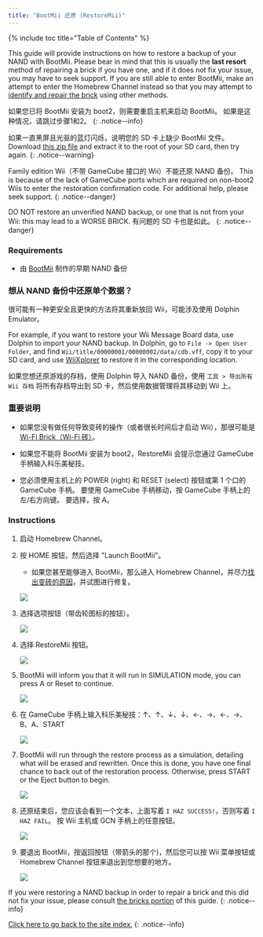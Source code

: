 ```yaml
---
title: "BootMii 还原 (RestoreMii)"
---
```


{% include toc title="Table of Contents" %}

This guide will provide instructions on how to restore a backup of your NAND with BootMii. Please bear in mind that this is usually the <strong>last resort</strong> method of repairing a brick if you have one, and if it does not fix your issue, you may have to seek support. If you are still able to enter BootMii, make an attempt to enter the Homebrew Channel instead so that you may attempt to [identify and repair the brick](bricks) using other methods.

如果您已将 BootMii 安装为 boot2，则需要重启主机来启动 BootMii。 如果是这种情况，请跳过步骤1和2。
{: .notice--info}

如果一直黑屏且光驱的蓝灯闪烁，说明您的 SD 卡上缺少 BootMii 文件。 Download [this zip file](https://static.hackmii.com/bootmii_sd_files.zip) and extract it to the root of your SD card, then try again.
{: .notice--warning}

Family edition Wii（不带 GameCube 接口的 Wii）不能还原 NAND 备份。 This is because of the lack of GameCube ports which are required on non-boot2 Wiis to enter the restoration confirmation code. For additional help, please seek support.
{: .notice--danger}

DO NOT restore an unverified NAND backup, or one that is not from your Wii: this may lead to a WORSE BRICK. 有问题的 SD 卡也是如此。
{: .notice--danger}

### Requirements

* 由 [BootMii](https://wii.guide/bootmii) 制作的早期 NAND 备份

### 想从 NAND 备份中还原单个数据？

很可能有一种更安全且更快的方法将其重新放回 Wii，可能涉及使用 Dolphin Emulator。

For example, if you want to restore your Wii Message Board data, use Dolphin to import your NAND backup. In Dolphin, go to `File -> Open User Folder`, and find `Wii/title/00000001/00000002/data/cdb.vff`, copy it to your SD card, and use [WiiXplorer](https://oscwii.org/library/app/wiixplorer) to restore it in the corresponding location.

如果您想还原游戏的存档，使用 Dolphin 导入 NAND 备份，使用 `工具 > 导出所有 Wii 存档` 将所有存档导出到 SD 卡，然后使用数据管理将其移动到 Wii 上。

### 重要说明

+ 如果您没有做任何导致变砖的操作（或者很长时间后才启动 Wii），那很可能是 [Wi-Fi Brick（Wi-Fi 砖）](bricks#wi-fi-brick)。

+ 如果您不能将 BootMii 安装为 boot2，RestoreMii 会提示您通过 GameCube 手柄输入科乐美秘技。

+ 您必须使用主机上的 POWER (right) 和 RESET (select) 按钮或第 1 个口的 GameCube 手柄。 要使用 GameCube 手柄移动，按 GameCube 手柄上的左/右方向键。 要选择，按 A。

### Instructions

1. 启动 Homebrew Channel。
1. 按 HOME 按钮，然后选择 "Launch BootMii"。
    + 如果您甚至能够进入 BootMii，那么进入 Homebrew Channel，并尽力[找出变砖的原因](bricks)，并试图进行修复。

    ![](/images/bootmii/BootMii_HBC.png)

1. 选择选项按钮（带齿轮图标的按钮）。

    ![](/images/bootmii/BootMii_Gears.png)

1. 选择 RestoreMii 按钮。

    ![](/images/bootmii/BootMii_Restore.png)

1. BootMii will inform you that it will run in SIMULATION mode, you can press A or Reset to continue.

    ![](/images/bootmii/BootMii_NAND_Simulation.png)

1. 在 GameCube 手柄上输入科乐美秘技：↑、↑、↓、↓、←、→、←、→、B、A、START

    ![](/images/bootmii/BootMii_NAND_Konami.png)

1. BootMii will run through the restore process as a simulation, detailing what will be erased and rewritten. Once this is done, you have one final chance to back out of the restoration process. Otherwise, press START or the Eject button to begin.

    ![](/images/bootmii/BootMii_NAND_Restore.png)

1. 还原结束后，您应该会看到一个文本，上面写着 `I HAZ SUCCESS!`，否则写着 `I HAZ FAIL`。 按 Wii 主机或 GCN 手柄上的任意按钮。

    ![](/images/bootmii/BootMii_NAND_Restore_Success.png)

1. 要退出 BootMii，按返回按钮（带箭头的那个)，然后您可以按 Wii 菜单按钮或 Homebrew Channel 按钮来退出到您想要的地方。

    ![](/images/bootmii/BootMii_Return.png)

If you were restoring a NAND backup in order to repair a brick and this did not fix your issue, please consult [the bricks portion](bricks) of this guide.
{: .notice--info}

[Click here to go back to the site index.](site-navigation)
{: .notice--info}
